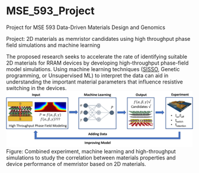# MSE_593_Project
Project for MSE 593 Data-Driven Materials Design and Genomics

Project: 2D materials as memristor candidates using high throughput phase field simulations and machine learning

The proposed research seeks to accelerate the rate of identifying suitable 2D materials for RRAM devices by developing high-throughput phase-field model simulations. Using machine learning techniques ([SISSO](https://github.com/Matgenix/pysisso), Genetic programming, or Unsupervised ML) to interpret the data can aid in understanding the important material parameters that influence resistive switching in the devices.
![](images/schematic.png)
Figure: Combined experiment, machine learning and high-throughput simulations to study the correlation between materials properties and device performance of memristor based on 2D materials.


